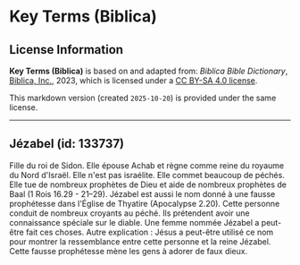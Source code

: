 # Key Terms (Biblica)

## License Information

**Key Terms (Biblica)** is based on and adapted from: _Biblica Bible Dictionary_, [Biblica, Inc.](https://www.biblica.com/), 2023, which is licensed under a [CC BY-SA 4.0 license](https://creativecommons.org/licenses/by-sa/4.0/legalcode.en).

This markdown version (created `2025-10-20`) is provided under the same license.



--------------------------------

## Jézabel (id: 133737)

Fille du roi de Sidon. Elle épouse Achab et règne comme reine du royaume du Nord d'Israël. Elle n'est pas israélite. Elle commet beaucoup de péchés. Elle tue de nombreux prophètes de Dieu et aide de nombreux prophètes de Baal (1 Rois 16\.29 \- 21–29\). Jézabel est aussi le nom donné à une fausse prophétesse dans l'Église de Thyatire (Apocalypse 2\.20\). Cette personne conduit de nombreux croyants au péché. Ils prétendent avoir une connaissance spéciale sur le diable. Une femme nommée Jézabel a peut\-être fait ces choses. Autre explication : Jésus a peut\-être utilisé ce nom pour montrer la ressemblance entre cette personne et la reine Jézabel. Cette fausse prophétesse mène les gens à adorer de faux dieux.


